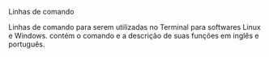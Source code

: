 Linhas de comando

Linhas de comando para serem utilizadas no Terminal para softwares Linux e Windows. contém o comando e a descrição de suas funções em inglês e português.